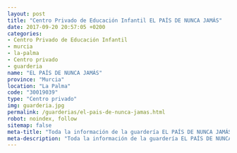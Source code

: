 ```yaml
---
layout: post
title: "Centro Privado de Educación Infantil EL PAÍS DE NUNCA JAMÁS"
date: 2017-09-20 20:57:05 +0200
categories:
- Centro Privado de Educación Infantil
- murcia
- la-palma
- Centro privado
- guarderia
name: "EL PAÍS DE NUNCA JAMÁS"
province: "Murcia"
location: "La Palma"
code: "30019039"
type: "Centro privado"
img: guarderia.jpg
permalink: /guarderias/el-pais-de-nunca-jamas.html
robot: noindex, follow
sitemap: false
meta-title: "Toda la información de la guardería EL PAÍS DE NUNCA JAMÁS"
meta-description: "Toda la información de la guardería EL PAÍS DE NUNCA JAMÁS"
---
```

